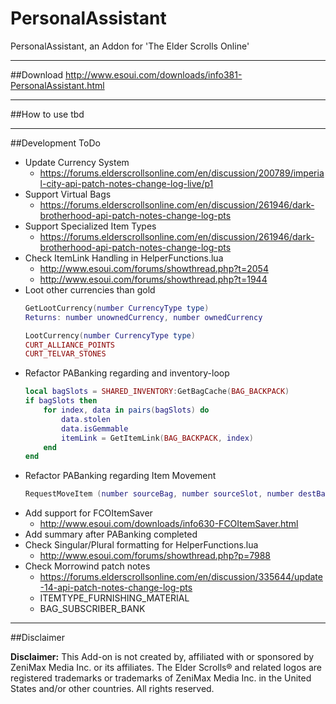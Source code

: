 # PersonalAssistant
PersonalAssistant, an Addon for 'The Elder Scrolls Online'

***

##Download
http://www.esoui.com/downloads/info381-PersonalAssistant.html

***

##How to use
tbd

***

##Development ToDo
* Update Currency System
  * https://forums.elderscrollsonline.com/en/discussion/200789/imperial-city-api-patch-notes-change-log-live/p1
* Support Virtual Bags
  * https://forums.elderscrollsonline.com/en/discussion/261946/dark-brotherhood-api-patch-notes-change-log-pts
* Support Specialized Item Types
  * https://forums.elderscrollsonline.com/en/discussion/261946/dark-brotherhood-api-patch-notes-change-log-pts
* Check ItemLink Handling in HelperFunctions.lua
  * http://www.esoui.com/forums/showthread.php?t=2054
  * http://www.esoui.com/forums/showthread.php?t=1944
* Loot other currencies than gold  
    ```lua
    GetLootCurrency(number CurrencyType type)  
    Returns: number unownedCurrency, number ownedCurrency
    ```
    ```lua
    LootCurrency(number CurrencyType type)
    CURT_ALLIANCE_POINTS
    CURT_TELVAR_STONES
    ```
* Refactor PABanking regarding and inventory-loop  
    ```lua
    local bagSlots = SHARED_INVENTORY:GetBagCache(BAG_BACKPACK)
    if bagSlots then
        for index, data in pairs(bagSlots) do
            data.stolen
            data.isGemmable
            itemLink = GetItemLink(BAG_BACKPACK, index)
        end
    end
    ```
* Refactor PABanking regarding Item Movement  
    ```lua
    RequestMoveItem (number sourceBag, number sourceSlot, number destBag, number destSlot, number stackCount)
    ```
* Add support for FCOItemSaver
  * http://www.esoui.com/downloads/info630-FCOItemSaver.html
* Add summary after PABanking completed
* Check Singular/Plural formatting for HelperFunctions.lua
  * http://www.esoui.com/forums/showthread.php?p=7988
* Check Morrowind patch notes
    * https://forums.elderscrollsonline.com/en/discussion/335644/update-14-api-patch-notes-change-log-pts
    * ITEMTYPE_FURNISHING_MATERIAL
    * BAG_SUBSCRIBER_BANK

***

##Disclaimer

**Disclaimer:**
This Add-on is not created by, affiliated with or sponsored by ZeniMax Media Inc. or its affiliates. The Elder Scrolls® and related logos are registered trademarks or trademarks of ZeniMax Media Inc. in the United States and/or other countries. All rights reserved.
